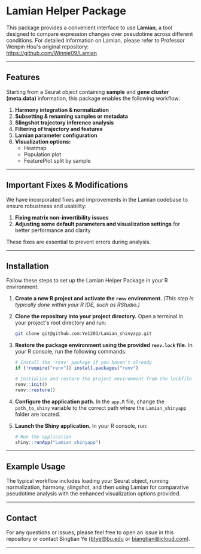 # Lamian Helper Package

This package provides a convenient interface to use **Lamian**, a tool designed to compare expression changes over pseudotime across different conditions. For detailed information on Lamian, please refer to Professor Wenpin Hou's original repository:  
https://github.com/Winnie09/Lamian

---

## Features

Starting from a Seurat object containing **sample** and **gene cluster (meta.data)** information, this package enables the following workflow:  

1. **Harmony integration & normalization**  
2. **Subsetting & renaming samples or metadata**  
3. **Slingshot trajectory inference analysis**  
4. **Filtering of trajectory and features**  
5. **Lamian parameter configuration**  
6. **Visualization options:**  
   - Heatmap  
   - Population plot  
   - FeaturePlot split by sample  

---

## Important Fixes & Modifications

We have incorporated fixes and improvements in the Lamian codebase to ensure robustness and usability:

1. **Fixing matrix non-invertibility issues**  
2. **Adjusting some default parameters and visualization settings** for better performance and clarity  

These fixes are essential to prevent errors during analysis.

---

## Installation

Follow these steps to set up the Lamian Helper Package in your R environment:

1.  **Create a new R project and activate the `renv` environment.**
    *(This step is typically done within your R IDE, such as RStudio.)*

2.  **Clone the repository into your project directory.**
    Open a terminal in your project's root directory and run:
    ```bash
    git clone git@github.com:Ye1203/Lamian_shinyapp.git
    ```

3.  **Restore the package environment using the provided `renv.lock` file.**
    In your R console, run the following commands:
    ```r
    # Install the 'renv' package if you haven't already
    if (!require("renv")) install.packages("renv")
    
    # Initialize and restore the project environment from the lockfile
    renv::init()
    renv::restore()
    ```

4.  **Configure the application path.**
    In the `app.R` file, change the `path_to_shiny` variable to the correct path where the `Lamian_shinyapp` folder are located.

5.  **Launch the Shiny application.**
    In your R console, run:
    ```r
    # Run the application
    shiny::runApp("Lamian_shinyapp")
    ```

---

## Example Usage

The typical workflow includes loading your Seurat object, running normalization, harmony, slingshot, and then using Lamian for comparative pseudotime analysis with the enhanced visualization options provided.

---

## Contact

For any questions or issues, please feel free to open an issue in this repository or contact Bingtian Ye (btye@bu.edu or biangtian@icloud.com).

---
